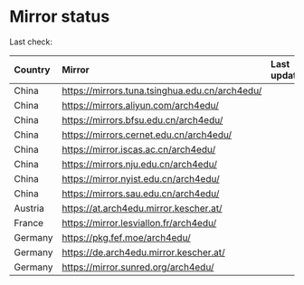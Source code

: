 <script src="./time.js"></script>
# Mirror status
Last check: <script type="text/javascript">localize(1741487734.099684);</script>

|Country|Mirror|Last update|
|:------|:-----|:----------|
|China|https://mirrors.tuna.tsinghua.edu.cn/arch4edu/|<script type="text/javascript">localize(1741027189);</script>|
|China|https://mirrors.aliyun.com/arch4edu/|<script type="text/javascript">localize(1741027189);</script>|
|China|https://mirrors.bfsu.edu.cn/arch4edu/|<script type="text/javascript">localize(1741027189);</script>|
|China|https://mirrors.cernet.edu.cn/arch4edu/|<script type="text/javascript">localize(1741027189);</script>|
|China|https://mirror.iscas.ac.cn/arch4edu/|<script type="text/javascript">localize(1741027189);</script>|
|China|https://mirrors.nju.edu.cn/arch4edu/|<script type="text/javascript">localize(1741027189);</script>|
|China|https://mirror.nyist.edu.cn/arch4edu/|<script type="text/javascript">localize(1741027189);</script>|
|China|https://mirrors.sau.edu.cn/arch4edu/|<script type="text/javascript">localize(1731653531);</script>|
|Austria|https://at.arch4edu.mirror.kescher.at/|<script type="text/javascript">localize(1741027189);</script>|
|France|https://mirror.lesviallon.fr/arch4edu/|<script type="text/javascript">localize(1741027189);</script>|
|Germany|https://pkg.fef.moe/arch4edu/|<script type="text/javascript">localize(1741027189);</script>|
|Germany|https://de.arch4edu.mirror.kescher.at/|<script type="text/javascript">localize(1741027189);</script>|
|Germany|https://mirror.sunred.org/arch4edu/|<script type="text/javascript">localize(1741027189);</script>|

<script src="./tablefilter/tablefilter.js"></script>
<script src="./table.js"></script>